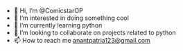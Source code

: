 - 👋 Hi, I’m @ComicstarOP
- 👀 I’m interested in doing something cool
- 🌱 I’m currently learning python 
- 💞️ I’m looking to collaborate on projects related to python
- 📫 How to reach me anantpatria123@gmail.com

<!---
ComicstarOP/ComicstarOP is a ✨ special ✨ repository because its `README.md` (this file) appears on your GitHub profile.
You can click the Preview link to take a look at your changes.
--->
